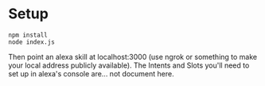 # Setup

```
npm install
node index.js
```

Then point an alexa skill at localhost:3000 (use ngrok or something to make your local address publicly available).  The Intents and Slots you'll need to set up in alexa's console are... not document here.
